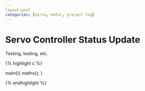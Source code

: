 ```yaml
---
layout:post
categories: [servo, motor, project log]
---
```


Servo Controller Status Update
======

Testing, testing, etc. 


{% highlight c %}

main(){
	maths();
}

{% endhighlight %}
